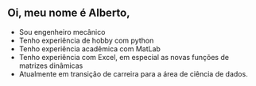 ## Oi, meu nome é Alberto,

* Sou engenheiro mecânico
* Tenho experiência de hobby com python
* Tenho experiência acadêmica com MatLab
* Tenho experiência com Excel, em especial as novas funções de matrizes dinâmicas
* Atualmente em transição de carreira para a área de ciência de dados.
